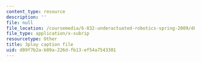 ```yaml
---
content_type: resource
description: ''
file: null
file_location: /coursemedia/6-832-underactuated-robotics-spring-2009/d09f7b2ab09a226dfb13ef54a7543301_7la43dvoLh0.srt
file_type: application/x-subrip
resourcetype: Other
title: 3play caption file
uid: d09f7b2a-b09a-226d-fb13-ef54a7543301
---
```

